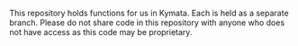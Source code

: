 This repository holds functions for us in Kymata. Each is held as a separate branch. Please do not share code in this repository with anyone who does not have access as this code may be proprietary.